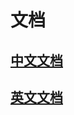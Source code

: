 # 文档

## [中文文档](http://www.yiichina.com/doc/guide/2.0/intro-upgrade-from-v1)

## [英文文档](http://www.yiiframework.com/doc-2.0/)